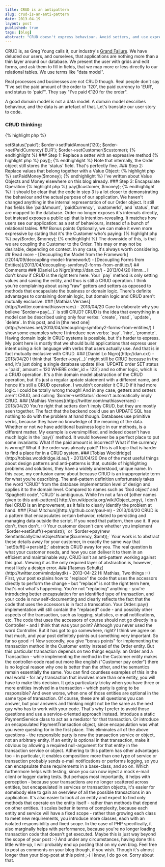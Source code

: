 ```yaml
---
title: CRUD is an antipattern
slug: crud-is-an-anti-pattern
date: 2013-04-19
layout: post
published: true
tags: [blog]
abstract: "CRUD doesn't express behaviour. Avoid setters, and use expressive, encapsulated operations instead."
---
```


CRUD is, as Greg Young calls it, our industry's [Grand Failure](http://herdingcode.com/?p=189). We have deluded our
users, and ourselves, that applications are nothing more than a thin layer around our database. We present the user
with grids and edit forms, and ask them to fill in fields, that we map more or less directly to our relational tables.
We use terms like "data model".

Real processes and businesses are not CRUD though. Real people don't say "I've set the paid amount of the order to '120',
the paid currency to 'EUR', and status to 'paid'". They say "I've paid €120 for the order".

A good domain model is not a data model. A domain model describes behaviour, and the data is an artefact of that. Let's
translate our user story to code.

### CRUD thinking:

{% highlight php %}
<?php
$order->setStatus('paid');
$order->setPaidAmount(120);
$order->setPaidCurrency('EUR');
$order->setCustomer($customer);
{% endhighlight %}

### Step 1: Replace a setter with an expressive method

{% highlight php %}
<?php
$order->pay();
{% endhighlight %}

Note that internally, the Order object still stores the `status` field. That's perfectly fine.

### Step 2: Replace values that belong together with a Value Object:

{% highlight php %}
<?php
$money = new Money(120, new Currency('EUR'));
$order->setPaidMoney($money);
{% endhighlight %}

I've written about Value Objects and Money elsewhere on this blog already.

### Step 3: Encapsulate Operation

{% highlight php %}
<?php
$order->pay($customer, $money);
{% endhighlight %}

It should be clear that the code in step 3 is a lot closer to demonstrating the behaviour and the actual purpose of our application.
We haven't changed anything in the internal representation of our Order object. It still has fields like
`paidAmount`, `paidCurrency`, `customerId`, and `status`, that are mapped to the database. Order no longer exposes it's
internals directly, but instead exposes a public api that is intention-revealing. It matches how users see our application:
as a set of behaviours, instead of a bunch of relational tables.


### Bonus points

Optionally, we can make it even more expressive by stating that it's the Customer who's paying:

{% highlight php %}
<?php
$customer->pay($order, $money);
{% endhighlight %}

The downside of this, is that we are coupling the Customer to the Order. This may or may not be desirable, depending on
context. In any case, it's always worth considering.

## Read more

- [Decoupling the Model from the Framework](/2014/09/decoupling-model-framework/)
- [Decoupling Forms from Entities](/2013/04/decoupling-symfony2-forms-from-entities/)



## Comments



### [Daniel Lo Nigro](http://dan.cx/) - 2013/04/20
Hmm... I don't know if CRUD is the right term here. Your `pay` method is only setting values and saving the entity,
and thus is still a CRUD operation. I think you're complaining about using "raw" getters and setters as opposed to
methods that encapsulate the business or domain logic. There's definite advantages to containing domain logic, but
domain logic and CRUD aren't mutually exclusive.

### [Mathias Verraes](http://twitter.com/mathiasverraes) - 2013/04/20
Care to elaborate why you believe `$order->pay(...)` is still CRUD?

CRUD is the idea that everything in a model can be described using only four verbs: `create`, `read`, `update`, `delete`. In this
post, and in [the next one](http://verraes.net/2013/04/decoupling-symfony2-forms-from-entities/) I show some examples where
I introduce new verbs: `pay`, `hire`, `promote`. Having domain logic in CRUD systems is possible, but it's harder to express.
My point here is mostly that we should build applications that express user intent using a rich language with verbs that users
 actually use. And that is in fact mutually exclusive with CRUD.

### [Daniel Lo Nigro](http://dan.cx/) - 2013/04/20
I think that `$order->pay(...)` might still be CRUD because in the end, it's just doing a single database update (like 
`UPDATE order SET status = 'paid', amount = 120 WHERE order_id = 123`) and no other logic, which is a CRUD 
operation. It's a thin domain model abstraction of the CRUD operation, but it's just a regular update statement with a 
different name, and hence it's still a CRUD operation. I wouldn't consider it CRUD if it had more logic. I could be
totally wrong though!

And in any case, getters and setters aren't CRUD, and calling `$order->setStatus` doesn't automatically imply CRUD.

### [Mathias Verraes](http://twitter.com/mathiasverraes) - 2013/04/20
You're right that setters don't imply CRUD, but they are mostly seen together. The fact that the backend could use an UPDATE
SQL has nothing to do with the problem at hand though. Databases use primitive verbs, because they have no knowledge of the
 meaning of the data.

Whether or not we have additional business logic in our methods, is a different matter. My example is oversimplified, and indeed doesn't have
much logic in the `pay()` method. It would however be a perfect place to put some invariants: What if the paid amount is incorrect?
What if the currency is wrong? What if the order was already paid? This is all logic that is harder to find a place for in a
CRUD system.


### [Tobias Wooldridge](http://tobias.wooldridge.id.au/) - 2013/04/20
One of the most useful things about design patterns and anti-patterns is that, outside of highlighting problems and
solutions, they have a widely understood, unique name.

In this case, my confusion came about because CRUD is an inappropriate term for what you’re describing. The
anti-pattern definition unfortunately takes the word “CRUD” from the database implementation level of design and applies
it to the domain level.

Compared to names such as ‘God object’ and ‘Spaghetti code’, 'CRUD' is ambiguous. While I’m not a fan of
[other names given to this anti-pattern]( http://en.wikipedia.org/wiki/Object_orgy), I don’t feel CRUD is an
improvement, as it fails to clearly identify the problem at hand.

### [Paul Mitchum](http://github.com/paul-m) - 2013/04/20
CRUD is a pattern that encapsulates certain behavior, related to persisting and managing data outside the script.

If you need that pattern, then use it. If you don't, then don't. :-)

Your customer doesn't care whether you implement `$order->setStuff()->persist();` or
`$order->pay(new SemtanticallyCleanObjectName($currency, $amt));` Your work is to abstract these details away
for your customer, in exactly the same way that `setStuff()->persist();` abstracts CRUD away for you.

The real question is what your customer needs, and how you can deliver it to them in an efficient and maintainable way.
CRUD isn't an anti-pattern working against this goal. Viewing it as the only required layer of abstraction is,
however, most likely a design error.

### [Rasmus Schultz](http://twitter.com/mindplaydk) - 2013-04-22

Hi Mathias,

Two things :-)

First, your post explains how to "replace" the code that uses the accessors directly to perform the change - but "replace" is not the right term here, that's not what's happening. You're not "replacing" anything - you're  introducing better encapsulation for an identified type of transaction, and your code is now self-documenting and clearly reflects the fact that the code that uses the accessors is in fact a transcation. Your Order::pay() implementation will still contain the "replaced" code - and possibly other aspects of the transaction, such as logging, statistics, e-mail notifications, etc.

The code that uses the accessors of course should not go directly in a Controller - and I think that was your point? Although you never used the word Controller. But it has got to go somewhere, right? I think we agree on that much, and your post definitely points out something very important. So far so good :-)

Now secondly, you give "bonus points" for implementing the transaction method in the Customer entity instead of the Order entity. But this particular transaction depends on two things equally: an Order and a Transaction - while implementing the method in the Customer entity makes the controller-code read out more like english ("Customer pay order") there is no logical reason why one is better than the other, and the semantics remain essentially the same.

You can find countless examples of this in the real world - for any transaction that involves more than one entity, you will have to make this decision. It gets particularly tricky when you have three or more entities involved in a transaction - which party is going to be responsible? And even worse, when one of those entities are optional in the same type of transaction. Of course, these are all questions you can answer, but your answers and thinking might not be the same as the next guy who has to work with your code.

That's why I prefer to avoid those questions and use a service-oriented approach instead. Introduce a static PaymentService class to act as a mediator for that transaction. Or introduce an encapsulated PaymentTransaction object, since encapsulation was what you were questing for in the first place. This eliminates all of the above questions - the responsible party is now the transaction service or object, not an arbitrary entity. If an entity is optional in that transaction, make it obvious by allowing a required null-argument for that entity in the transaction service or object.

Adhering to this pattern has other advantages too - in particular, it enables composition: more than one type of service or transaction probably sends e-mail notifications or performs logging, so you can encapsulate those requirements in a base-class, and so on. Which furthermore helps with testing, since you can now inject a mock e-mail client or logger during tests.

But perhaps most importantly, it helps with perception - because your transactions are no longer scattered across entities, but encapsulated in services or transaction objects, it's easier for somebody else to gain an overview of all the possible transactions in an application. It's also easier to look at an entity and expect to find only methods that operate on the entity itself - rather than methods that depend on other entities. It scales better in terms of complexity, because each entity and service will have a fixed scope - rather than growing each class to meet new requirements, you introduce more classes, each with an isolated responsibility and fixed scope.

In the case of PHP specifically, it also marginally helps with performance, because you're no longer loading transaction code that doesn't get executed.

Maybe this is just way beyond the scope of your post :-)

And under any circumstances, having done this little write-up, I will probably end up posting that on my own blog. Feel free to post as comments on your blog though, if you wish. Though it's almost longer than your blog-post at this point ;-)

I know, I do go on. Sorry about that.